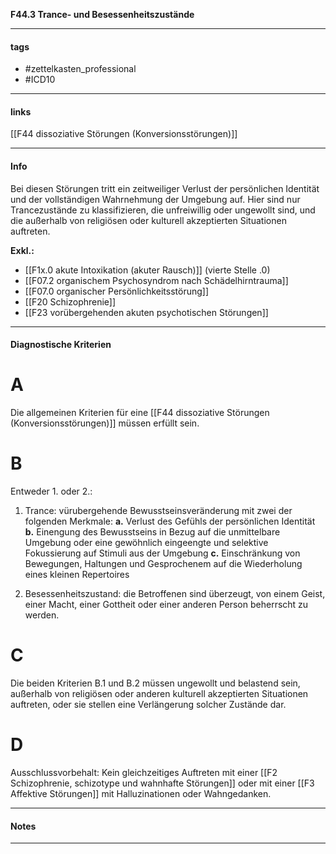 __F44.3 Trance- und Besessenheitszustände__

___________________________________________
#### tags

- #zettelkasten_professional
- #ICD10 
___________________________________________
#### links

[[F44 dissoziative Störungen (Konversionsstörungen)]]

___________________________________________
#### Info
Bei diesen Störungen tritt ein zeitweiliger Verlust der persönlichen Identität und der vollständigen Wahrnehmung der Umgebung auf. Hier sind nur Trancezustände zu klassifizieren, die unfreiwillig oder ungewollt sind, und die außerhalb von religiösen oder kulturell akzeptierten Situationen auftreten.

__Exkl.:__
- [[F1x.0 akute Intoxikation (akuter Rausch)]] (vierte Stelle .0)
- [[F07.2 organischem Psychosyndrom nach Schädelhirntrauma]]
- [[F07.0 organischer Persönlichkeitsstörung]]
- [[F20 Schizophrenie]]
- [[F23 vorübergehenden akuten psychotischen Störungen]]
___________________________________________
#### Diagnostische Kriterien

# A
Die allgemeinen Kriterien für eine [[F44 dissoziative Störungen (Konversionsstörungen)]] müssen erfüllt sein.

# B 
Entweder 1. oder 2.:

1. Trance: vürubergehende Bewusstseinsveränderung mit zwei der folgenden Merkmale:
__a.__ Verlust des Gefühls der persönlichen Identität
__b.__ Einengung des Bewusstseins in Bezug auf die unmittelbare Umgebung oder eine gewöhnlich eingeengte und selektive Fokussierung auf Stimuli aus der Umgebung
__c.__ Einschränkung von Bewegungen, Haltungen und Gesprochenem auf die Wiederholung eines kleinen Repertoires

2. Besessenheitszustand: die Betroffenen sind überzeugt, von einem Geist, einer Macht, einer Gottheit oder einer anderen Person beherrscht zu werden.

# C
Die beiden Kriterien B.1 und B.2 müssen ungewollt und belastend sein, außerhalb von religiösen oder anderen kulturell akzeptierten Situationen auftreten, oder sie stellen eine Verlängerung solcher Zustände dar.

# D
 Ausschlussvorbehalt: Kein gleichzeitiges Auftreten mit einer [[F2 Schizophrenie, schizotype und wahnhafte Störungen]] oder mit einer [[F3 Affektive Störungen]] mit Halluzinationen oder Wahngedanken.
___________________________________________
#### Notes

___________________________________________


